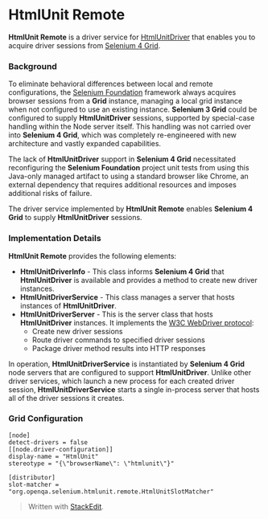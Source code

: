 # HtmlUnit Remote

**HtmlUnit Remote** is a driver service for [HtmlUnitDriver](https://github.com/SeleniumHQ/htmlunit-driver) that enables you to acquire driver sessions from [Selenium 4 Grid](https://www.selenium.dev/documentation/grid).

### Background

To eliminate behavioral differences between local and remote configurations, the [Selenium Foundation](https://github.com/sbabcoc/Selenium-Foundation) framework always acquires browser sessions from a **Grid** instance, managing a local grid instance when not configured to use an existing instance. **Selenium 3 Grid** could be configured to supply **HtmlUnitDriver** sessions, supported by special-case handling within the Node server itself. This handling was not carried over into **Selenium 4 Grid**, which was completely re-engineered with new architecture and vastly expanded capabilities.

The lack of **HtmlUnitDriver** support in **Selenium 4 Grid** necessitated reconfiguring the **Selenium Foundation** project unit tests from using this Java-only managed artifact to using a standard browser like Chrome, an external dependency that requires additional resources and imposes additional risks of failure.

The driver service implemented by **HtmlUnit Remote** enables **Selenium 4 Grid** to supply **HtmlUnitDriver** sessions.

### Implementation Details

**HtmlUnit Remote** provides the following elements:
* **HtmlUnitDriverInfo** - This class informs **Selenium 4 Grid** that **HtmlUnitDriver** is available and provides a method to create new driver instances.
* **HtmlUnitDriverService** - This class manages a server that hosts instances of **HtmlUnitDriver**.
* **HtmlUnitDriverServer** - This is the server class that hosts **HtmlUnitDriver** instances. It implements the [W3C WebDriver protocol](https://www.w3.org/TR/webdriver2):
	* Create new driver sessions
	* Route driver commands to specified driver sessions
	* Package driver method results into HTTP responses

In operation, **HtmlUnitDriverService** is instantiated by **Selenium 4 Grid** node servers that are configured to support **HtmlUnitDriver**. Unlike other driver services, which launch a new process for each created driver session, **HtmlUnitDriverService** starts a single in-process server that hosts all of the driver sessions it creates.

### Grid Configuration

```
[node]
detect-drivers = false
[[node.driver-configuration]]
display-name = "HtmlUnit"
stereotype = "{\"browserName\": \"htmlunit\"}"

[distributor]
slot-matcher = "org.openqa.selenium.htmlunit.remote.HtmlUnitSlotMatcher"
```

> Written with [StackEdit](https://stackedit.io/).

